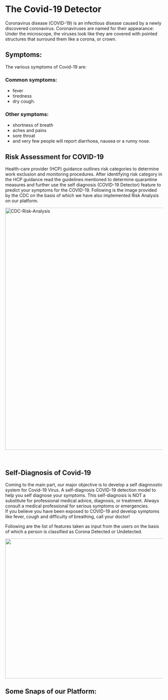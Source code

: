 <h1><strong>The Covid-19 Detector</strong></h1>
<p>Coronavirus disease (COVID-19) is an infectious disease caused by a newly discovered coronavirus. Coronaviruses are named for their appearance: Under the microscope, the viruses look like they are covered with pointed structures that surround them like a corona, or crown.</p>
<h2>Symptoms:</h2>
<p>The various symptoms of Covid-19 are:</p>
<h3>Common symptoms:</h3>
<ul>
<li>fever</li>
<li>tiredness</li>
<li>dry cough.</li>
</ul>
<h3>Other symptoms:</h3>
<ul>
<li>shortness of breath</li>
<li>aches and pains</li>
<li>sore throat</li>
<li>and very few people will report diarrhoea, nausea or a runny nose.</li>
</ul>
<h2>Risk Assessment for COVID-19</h2>
<p>Health-care provider (HCP) guidance outlines risk categories to determine work exclusion and monitoring procedures. After identifying risk category in the HCP guidance read the guidelines mentioned to determine quarantine measures and further use the self diagnosis (COVID-19 Detector) feature to predict your symptoms for the COVID-19. Following is the image provided by the CDC on the basis of which we have also implemented Risk Analysis on our platform.</p>
<p><img src="https://www.metrohealth.org/-/media/metrohealth/images/infectious-disease/public-health-management-decision-making.jpg?h=774&amp;w=1000&amp;la=en&amp;hash=F1AE1160A8443B386D48D0D024D4059637712430" alt="CDC-Risk-Analysis" width="1000" height="774" /></p>
<p>&nbsp;</p>
<h2>Self-Diagnosis of Covid-19</h2>
<p>Coming to the main part,&nbsp;our major objective is to develop a self diagnnostic system for Covid-19 Virus.&nbsp;A self-diagnosis COVID-19 detection model to help you self diagnose your symptoms. This self-diagnosis is NOT a substitute for professional medical advice, diagnosis, or treatment. Always consult a medical professional for serious symptoms or emergencies.<br />If you believe you have been exposed to COVID-19 and develop symptoms like fever, cough and difficulty of breathing, call your doctor!</p>
<p>Following are the list of features taken as input from the users on the basis of which a person is classified as Corona Detected or Undetected.</p>
<p><img src="https://ibb.co/n1jHd7Dn" alt="" /><img src="https://i.pinimg.com/750x/25/5e/97/255e97d73f785ad4504f129171f6136e.jpg" alt="" width="749" height="447" /></p>
<h2>Some Snaps of our&nbsp;Platform:</h2>
<p>&nbsp;</p>
